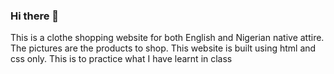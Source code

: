 ### Hi there 👋
This is a clothe shopping website for both English and 
Nigerian native attire.
The pictures are the products to shop.
This website is built using html and css only.
This is to practice what I have learnt in class

<!--
**midastouch-101/midastouch-101** is a ✨ _special_ ✨ repository because its `README.md` (this file) appears on your GitHub profile.

Here are some ideas to get you started:

- 🔭 I’m currently working on ...
- 🌱 I’m currently learning ...
- 👯 I’m looking to collaborate on ...
- 🤔 I’m looking for help with ...
- 💬 Ask me about ...
- 📫 How to reach me: ...
- 😄 Pronouns: ...
- ⚡ Fun fact: ...
-->
